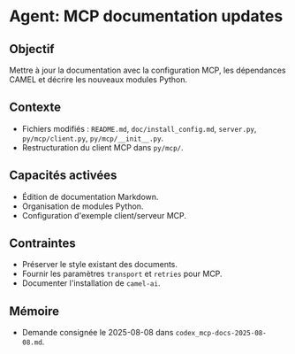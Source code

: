 # Agent: MCP documentation updates

## Objectif
Mettre à jour la documentation avec la configuration MCP, les dépendances CAMEL et décrire les nouveaux modules Python.

## Contexte
- Fichiers modifiés : `README.md`, `doc/install_config.md`, `server.py`, `py/mcp/client.py`, `py/mcp/__init__.py`.
- Restructuration du client MCP dans `py/mcp/`.

## Capacités activées
- Édition de documentation Markdown.
- Organisation de modules Python.
- Configuration d'exemple client/serveur MCP.

## Contraintes
- Préserver le style existant des documents.
- Fournir les paramètres `transport` et `retries` pour MCP.
- Documenter l'installation de `camel-ai`.

## Mémoire
- Demande consignée le 2025-08-08 dans `codex_mcp-docs-2025-08-08.md`.
